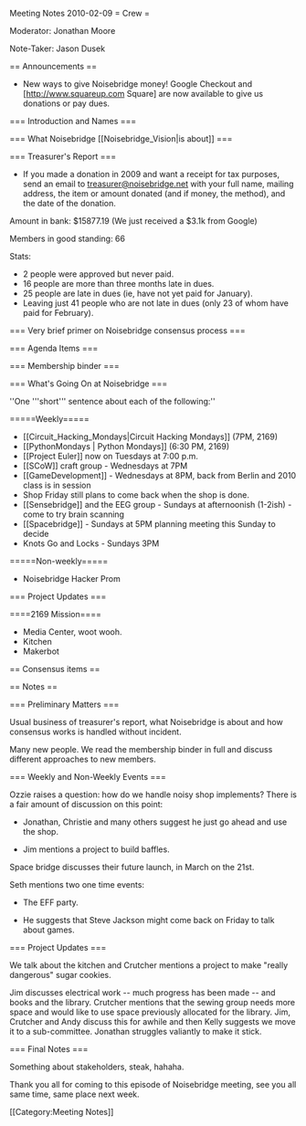 Meeting Notes 2010-02-09 
 = Crew =

Moderator: Jonathan Moore

Note-Taker: Jason Dusek

== Announcements ==
* New ways to give Noisebridge money!  Google Checkout and [http://www.squareup.com Square] are now available to give us donations or pay dues.

=== Introduction and Names ===

=== What Noisebridge [[Noisebridge_Vision|is about]] ===

=== Treasurer's Report ===
* If you made a donation in 2009 and want a receipt for tax purposes, send an email to treasurer@noisebridge.net with your full name, mailing address, the item or amount donated (and if money, the method), and the date of the donation.

Amount in bank: $15877.19
(We just received a $3.1k from Google)

Members in good standing: 66

Stats:
* 2 people were approved but never paid.
* 16 people are more than three months late in dues.
* 25 people are late in dues (ie, have not yet paid for January).
* Leaving just 41 people who are not late in dues (only 23 of whom have paid for February).


=== Very brief primer on Noisebridge consensus process ===

=== Agenda Items ===

=== Membership binder ===

=== What's Going On at Noisebridge ===

''One '''short''' sentence about each of the following:''

=====Weekly=====
* [[Circuit_Hacking_Mondays|Circuit Hacking Mondays]] (7PM, 2169)
* [[PythonMondays | Python Mondays]] (6:30 PM, 2169) 
* [[Project Euler]] now on Tuesdays at 7:00 p.m.
* [[SCoW]] craft group - Wednesdays at 7PM
* [[GameDevelopment]] - Wednesdays at 8PM, back from Berlin and 2010 class is in session
* Shop Friday still plans to come back when the shop is done.
* [[Sensebridge]] and the EEG group - Sundays at afternoonish (1-2ish) - come to try brain scanning
* [[Spacebridge]] - Sundays at 5PM planning meeting this Sunday to decide 
* Knots Go and Locks - Sundays 3PM

=====Non-weekly=====

* Noisebridge Hacker Prom

=== Project Updates ===

====2169 Mission====
* Media Center, woot wooh.
* Kitchen
* Makerbot

== Consensus items ==

== Notes ==

=== Preliminary Matters ===

Usual business of treasurer's report, what Noisebridge is about and how
consensus works is handled without incident.

Many new people. We read the membership binder in full and discuss different
approaches to new members.

=== Weekly and Non-Weekly Events ===

Ozzie raises a question: how do we handle noisy shop implements? There is a
fair amount of discussion on this point:

* Jonathan, Christie and many others suggest he just go ahead and use the shop.

* Jim mentions a project to build baffles.

Space bridge discusses their future launch, in March on the 21st.

Seth mentions two one time events:

* The EFF party.

* He suggests that Steve Jackson might come back on Friday to talk about games.

=== Project Updates ===

We talk about the kitchen and Crutcher mentions a project to make "really
dangerous" sugar cookies.

Jim discusses electrical work -- much progress has been made -- and books and
the library. Crutcher mentions that the sewing group needs more space and would
like to use space previously allocated for the library. Jim, Crutcher and Andy
discuss this for awhile and then Kelly suggests we move it to a sub-committee.
Jonathan struggles valiantly to make it stick.

=== Final Notes ===

Something about stakeholders, steak, hahaha.

Thank you all for coming to this episode of Noisebridge meeting, see you all same time, same place next week.

[[Category:Meeting Notes]]